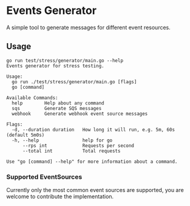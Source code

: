 # Events Generator

A simple tool to generate messages for different event resources.

## Usage

```shell
go run test/stress/generator/main.go --help
Events generator for stress testing.

Usage:
  go run ./test/stress/generator/main.go [flags]
  go [command]

Available Commands:
  help        Help about any command
  sqs         Generate SQS messages
  webhook     Generate webhook event source messages

Flags:
  -d, --duration duration   How long it will run, e.g. 5m, 60s (default 5m0s)
  -h, --help                help for go
      --rps int             Requests per second
      --total int           Total requests

Use "go [command] --help" for more information about a command.

```

### Supported EventSources

Currently only the most common event sources are supported, you are welcome to
contribute the implementation.
